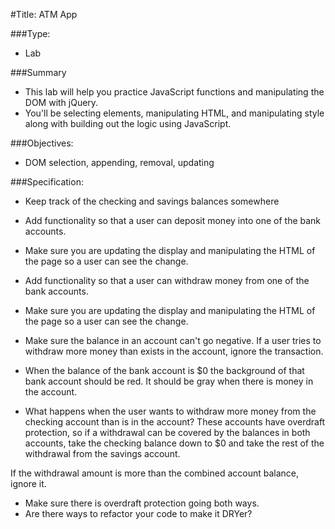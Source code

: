 #Title: ATM App

###Type:
- Lab

###Summary
- This lab will help you practice JavaScript functions and manipulating the DOM with jQuery.
- You'll be selecting elements, manipulating HTML, and manipulating style along
with building out the logic using JavaScript.

###Objectives:
- DOM selection, appending, removal, updating

###Specification:

* Keep track of the checking and savings balances somewhere

* Add functionality so that a user can deposit money into one of the bank accounts.

* Make sure you are updating the display and manipulating the HTML of the page
so a user can see the change.
* Add functionality so that a user can withdraw money from one of the bank accounts.

* Make sure you are updating the display and manipulating the HTML of the page
so a user can see the change.

* Make sure the balance in an account can't go negative. If a user tries to
withdraw more money than exists in the account, ignore the transaction.

* When the balance of the bank account is $0 the background of that bank account
should be red. It should be gray when there is money in the account.

* What happens when the user wants to withdraw more money from the checking
account than is in the account? These accounts have overdraft protection, so if
a withdrawal can be covered by the balances in both accounts, take the checking
balance down to $0 and take the rest of the withdrawal from the savings account.

If the withdrawal amount is more than the combined account balance, ignore it.
* Make sure there is overdraft protection going both ways.
* Are there ways to refactor your code to make it DRYer?
